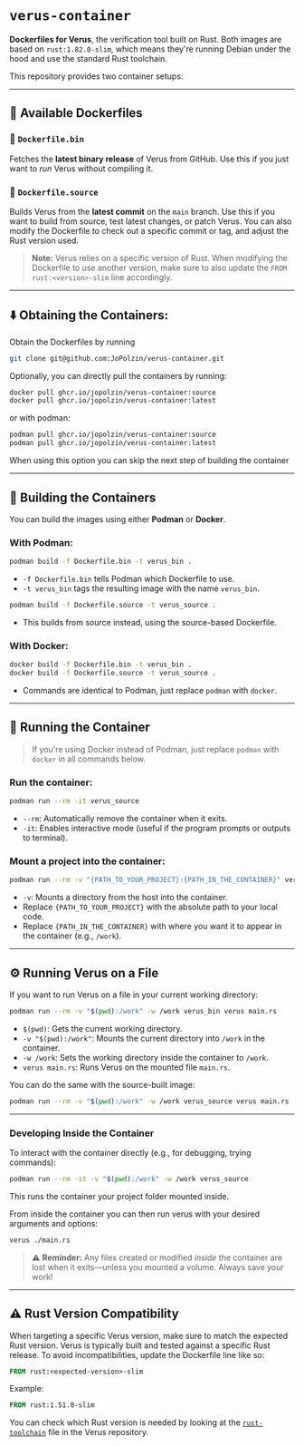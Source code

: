 # `verus-container`

**Dockerfiles for Verus**, the verification tool built on Rust.
Both images are based on `rust:1.82.0-slim`, which means they're running Debian under the hood and use the standard Rust toolchain.

This repository provides two container setups:

---

## 🐳 Available Dockerfiles

### 🔹 `Dockerfile.bin`

Fetches the **latest binary release** of Verus from GitHub.
Use this if you just want to *run* Verus without compiling it.

### 🔹 `Dockerfile.source`

Builds Verus from the **latest commit** on the `main` branch.
Use this if you want to build from source, test latest changes, or patch Verus.
You can also modify the Dockerfile to check out a specific commit or tag, and adjust the Rust version used.

> **Note:** Verus relies on a specific version of Rust. When modifying the Dockerfile to use another version, make sure to also update the `FROM rust:<version>-slim` line accordingly.
---
## ⬇️ Obtaining the Containers:
Obtain the Dockerfiles by running 
```bash
git clone git@github.com:JoPolzin/verus-container.git
```
Optionally, you can directly pull the containers by running: 
```bash
docker pull ghcr.io/jopolzin/verus-container:source
docker pull ghcr.io/jopolzin/verus-container:latest
```
or with podman:
```bash
podman pull ghcr.io/jopolzin/verus-container:source
podman pull ghcr.io/jopolzin/verus-container:latest
```
When using this option you can skip the next step of building the container

---

## 🧪 Building the Containers

You can build the images using either **Podman** or **Docker**.

### With **Podman**:

```bash
podman build -f Dockerfile.bin -t verus_bin .
```

* `-f Dockerfile.bin` tells Podman which Dockerfile to use.
* `-t verus_bin` tags the resulting image with the name `verus_bin`.

```bash
podman build -f Dockerfile.source -t verus_source .
```

* This builds from source instead, using the source-based Dockerfile.

### With **Docker**:

```bash
docker build -f Dockerfile.bin -t verus_bin .
docker build -f Dockerfile.source -t verus_source .
```

* Commands are identical to Podman, just replace `podman` with `docker`.

---

## 🚀 Running the Container

> If you're using Docker instead of Podman, just replace `podman` with `docker` in all commands below.

### Run the container:

```bash
podman run --rm -it verus_source
```

* `--rm`: Automatically remove the container when it exits.
* `-it`: Enables interactive mode (useful if the program prompts or outputs to terminal).

### Mount a project into the container:

```bash
podman run --rm -v "{PATH_TO_YOUR_PROJECT}:{PATH_IN_THE_CONTAINER}" verus_source
```

* `-v`: Mounts a directory from the host into the container.
* Replace `{PATH_TO_YOUR_PROJECT}` with the absolute path to your local code.
* Replace `{PATH_IN_THE_CONTAINER}` with where you want it to appear in the container (e.g., `/work`).

---

## ⚙️ Running Verus on a File

If you want to run Verus on a file in your current working directory:

```bash
podman run --rm -v "$(pwd):/work" -w /work verus_bin verus main.rs
```

* `$(pwd)`: Gets the current working directory.
* `-v "$(pwd):/work"`: Mounts the current directory into `/work` in the container.
* `-w /work`: Sets the working directory inside the container to `/work`.
* `verus main.rs`: Runs Verus on the mounted file `main.rs`.

You can do the same with the source-built image:

```bash
podman run --rm -v "$(pwd):/work" -w /work verus_source verus main.rs
```

---

### Developing Inside the Container

To interact with the container directly (e.g., for debugging, trying commands):

```bash
podman run --rm -it -v "$(pwd):/work" -w /work verus_source
```

This runs the container your project folder mounted inside.

From inside the container you can then run verus with your desired arguments and options:
```bash
verus ./main.rs
```

> ⚠️ **Reminder:** Any files created or modified *inside* the container are lost when it exits—unless you mounted a volume. Always save your work!

---

## ⚠️ Rust Version Compatibility

When targeting a specific Verus version, make sure to match the expected Rust version.
Verus is typically built and tested against a specific Rust release. To avoid incompatibilities, update the Dockerfile line like so:

```Dockerfile
FROM rust:<expected-version>-slim
```

Example:

```Dockerfile
FROM rust:1.51.0-slim
```

You can check which Rust version is needed by looking at the [`rust-toolchain`](https://github.com/verus-lang/verus/blob/main/rust-toolchain) file in the Verus repository.
